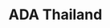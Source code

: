 ---
template: IdentityDetailPage
title: ADA Thailand
description: SPO
website: https://ada-thailand.com/
github: arnonmstyh
telegram: adathailand
---